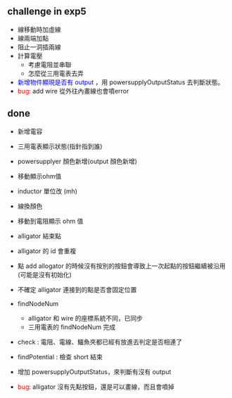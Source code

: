 ##  challenge in exp5
- 線移動時加虛線
- 線兩端加點
- 阻止一洞插兩線
- 計算電壓
    - 考慮電阻並串聯
    - 怎麼從三用電表去弄
- <font color="#00f">新增物件顯現是否有 output </font>，用 powersupplyOutputStatus 去判斷狀態。
- <font color="#f00">bug</font>: add wire 從外往內畫線也會噴error

## done
- 新增電容
- 三用電表顯示狀態(指針指到誰)
- powersupplyer 顏色新增(output 顏色新增)
- 移動顯示ohm值
- inductor 單位改 (mh)
- 線換顏色
- 移動到電阻顯示 ohm 值
- alligator 結束點
- alligator 的 id 會重複
- 點 add allogator 的時候沒有按別的按鈕會導致上一次起點的按鈕繼續被沿用(可能是沒有初始化)
- 不確定 alligator 連接到的點是否會固定位置
- findNodeNum
    - alligator 和 wire 的座標系統不同，已同步
    - 三用電表的 findNodeNum 完成
- check : 電阻、電線、鱷魚夾都已經有放進去判定是否相連了
- findPotential : 檢查 short 結束
- 增加 powersupplyOutputStatus，來判斷有沒有 output

- <font color="#f00">bug</font>: alligator 沒有先點按鈕，還是可以畫線，而且會噴掉